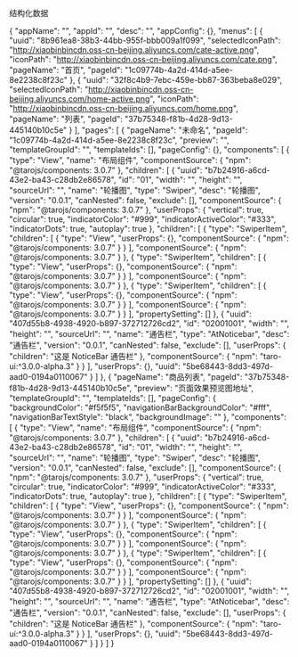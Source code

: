 结构化数据

{
    "appName": "",
    "appId": "",
    "desc": "",
    "appConfig": {},
    "menus": [
        {
            "uuid": "8b961ea8-38b3-44bb-955f-bbb009a1f099",
            "selectedIconPath": "http://xiaobinbincdn.oss-cn-beijing.aliyuncs.com/cate-active.png",
            "iconPath": "http://xiaobinbincdn.oss-cn-beijing.aliyuncs.com/cate.png",
            "pageName": "首页",
            "pageId": "1c09774b-4a2d-414d-a5ee-8e2238c8f23c"
        },
        {
            "uuid": "32f8c4b9-7ebc-459e-bb87-363beba8e029",
            "selectedIconPath": "http://xiaobinbincdn.oss-cn-beijing.aliyuncs.com/home-active.png",
            "iconPath": "http://xiaobinbincdn.oss-cn-beijing.aliyuncs.com/home.png",
            "pageName": "列表",
            "pageId": "37b75348-f81b-4d28-9d13-445140b10c5e"
        }
    ],
    "pages": [
        {
            "pageName": "未命名",
            "pageId": "1c09774b-4a2d-414d-a5ee-8e2238c8f23c",
            "preview": "",
            "templateGroupId": "",
            "templateIds": [],
            "pageConfig": {},
            "components": [
                {
                    "type": "View",
                    "name": "布局组件",
                    "componentSource": {
                        "npm": "@tarojs/components: 3.0.7"
                    },
                    "children": [
                        {
                            "uuid": "b7b24916-a6cd-43e2-ba43-c28db2e86578",
                            "id": "01",
                            "width": "",
                            "height": "",
                            "sourceUrl": "",
                            "name": "轮播图",
                            "type": "Swiper",
                            "desc": "轮播图",
                            "version": "0.0.1",
                            "canNested": false,
                            "exclude": [],
                            "componentSource": {
                                "npm": "@tarojs/components: 3.0.7"
                            },
                            "userProps": {
                                "vertical": true,
                                "circular": true,
                                "indicatorColor": "#999",
                                "indicatorActiveColor": "#333",
                                "indicatorDots": true,
                                "autoplay": true
                            },
                            "children": [
                                {
                                    "type": "SwiperItem",
                                    "children": [
                                        {
                                            "type": "View",
                                            "userProps": {},
                                            "componentSource": {
                                                "npm": "@tarojs/components: 3.0.7"
                                            }
                                        }
                                    ],
                                    "componentSource": {
                                        "npm": "@tarojs/components: 3.0.7"
                                    }
                                },
                                {
                                    "type": "SwiperItem",
                                    "children": [
                                        {
                                            "type": "View",
                                            "userProps": {},
                                            "componentSource": {
                                                "npm": "@tarojs/components: 3.0.7"
                                            }
                                        }
                                    ],
                                    "componentSource": {
                                        "npm": "@tarojs/components: 3.0.7"
                                    }
                                },
                                {
                                    "type": "SwiperItem",
                                    "children": [
                                        {
                                            "type": "View",
                                            "userProps": {},
                                            "componentSource": {
                                                "npm": "@tarojs/components: 3.0.7"
                                            }
                                        }
                                    ],
                                    "componentSource": {
                                        "npm": "@tarojs/components: 3.0.7"
                                    }
                                }
                            ],
                            "propertySetting": []
                        },
                        {
                            "uuid": "407d55b8-4938-4920-b897-372712726cd2",
                            "id": "02001001",
                            "width": "",
                            "height": "",
                            "sourceUrl": "",
                            "name": "通告栏",
                            "type": "AtNoticebar",
                            "desc": "通告栏",
                            "version": "0.0.1",
                            "canNested": false,
                            "exclude": [],
                            "userProps": {
                                "children": "这是 NoticeBar 通告栏"
                            },
                            "componentSource": {
                                "npm": "taro-ui:^3.0.0-alpha.3"
                            }
                        }
                    ],
                    "userProps": {},
                    "uuid": "5be68443-8dd3-497d-aad0-0194a0110067"
                }
            ]
        },
        {
            "pageName": "商品列表",
            "pageId": "37b75348-f81b-4d28-9d13-445140b10c5e",
            "preview": "页面效果预览图地址",
            "templateGroupId": "",
            "templateIds": [],
            "pageConfig": {
                "backgroundColor": "#f5f5f5",
                "navigationBarBackgroundColor": "#fff",
                "navigationBarTextStyle": "black",
                "backgroundImage": ""
            },
            "components": [
                {
                    "type": "View",
                    "name": "布局组件",
                    "componentSource": {
                        "npm": "@tarojs/components: 3.0.7"
                    },
                    "children": [
                        {
                            "uuid": "b7b24916-a6cd-43e2-ba43-c28db2e86578",
                            "id": "01",
                            "width": "",
                            "height": "",
                            "sourceUrl": "",
                            "name": "轮播图",
                            "type": "Swiper",
                            "desc": "轮播图",
                            "version": "0.0.1",
                            "canNested": false,
                            "exclude": [],
                            "componentSource": {
                                "npm": "@tarojs/components: 3.0.7"
                            },
                            "userProps": {
                                "vertical": true,
                                "circular": true,
                                "indicatorColor": "#999",
                                "indicatorActiveColor": "#333",
                                "indicatorDots": true,
                                "autoplay": true
                            },
                            "children": [
                                {
                                    "type": "SwiperItem",
                                    "children": [
                                        {
                                            "type": "View",
                                            "userProps": {},
                                            "componentSource": {
                                                "npm": "@tarojs/components: 3.0.7"
                                            }
                                        }
                                    ],
                                    "componentSource": {
                                        "npm": "@tarojs/components: 3.0.7"
                                    }
                                },
                                {
                                    "type": "SwiperItem",
                                    "children": [
                                        {
                                            "type": "View",
                                            "userProps": {},
                                            "componentSource": {
                                                "npm": "@tarojs/components: 3.0.7"
                                            }
                                        }
                                    ],
                                    "componentSource": {
                                        "npm": "@tarojs/components: 3.0.7"
                                    }
                                },
                                {
                                    "type": "SwiperItem",
                                    "children": [
                                        {
                                            "type": "View",
                                            "userProps": {},
                                            "componentSource": {
                                                "npm": "@tarojs/components: 3.0.7"
                                            }
                                        }
                                    ],
                                    "componentSource": {
                                        "npm": "@tarojs/components: 3.0.7"
                                    }
                                }
                            ],
                            "propertySetting": []
                        },
                        {
                            "uuid": "407d55b8-4938-4920-b897-372712726cd2",
                            "id": "02001001",
                            "width": "",
                            "height": "",
                            "sourceUrl": "",
                            "name": "通告栏",
                            "type": "AtNoticebar",
                            "desc": "通告栏",
                            "version": "0.0.1",
                            "canNested": false,
                            "exclude": [],
                            "userProps": {
                                "children": "这是 NoticeBar 通告栏"
                            },
                            "componentSource": {
                                "npm": "taro-ui:^3.0.0-alpha.3"
                            }
                        }
                    ],
                    "userProps": {},
                    "uuid": "5be68443-8dd3-497d-aad0-0194a0110067"
                }
            ]
        }
    ]
}